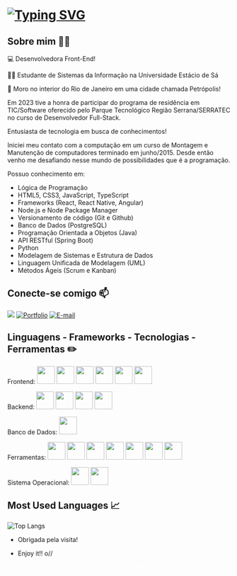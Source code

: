 # [![Typing SVG](https://readme-typing-svg.herokuapp.com?font=Fira+Code&pause=1000&color=F74710&center=true&random=false&width=435&lines=Oie%2C+me+chamo+J%C3%BAlia!+;Bem-vindo(a)+ao+meu+perfil+GitHub+%F0%9F%91%8B)](https://git.io/typing-svg)

## Sobre mim 👩‍💻
:computer: Desenvolvedora Front-End!

:student: Estudante de Sistemas da Informação na Universidade Estácio de Sá

:house_with_garden: Moro no interior do Rio de Janeiro em uma cidade chamada Petrópolis!

Em 2023 tive a honra de participar do programa de residência em TIC/Software oferecido pelo Parque Tecnológico Região Serrana/SERRATEC no curso de Desenvolvedor Full-Stack.

Entusiasta de tecnologia em busca de conhecimentos! 

Iniciei meu contato com a computação em um curso de Montagem e Manutenção de computadores terminado em junho/2015. Desde então venho me desafiando nesse mundo de possibilidades que é a programação.

Possuo conhecimento em:
- Lógica de Programação
- HTML5, CSS3, JavaScript, TypeScript
- Frameworks (React, React Native, Angular)
- Node.js e Node Package Manager
- Versionamento de código (Git e Github)
- Banco de Dados (PostgreSQL)
- Programação Orientada a Objetos (Java)
- API RESTful (Spring Boot)
- Python
- Modelagem de Sistemas e Estrutura de Dados
- Linguagem Unificada de Modelagem (UML)    
- Métodos Ágeis (Scrum e Kanban)

## Conecte-se comigo 📫
<a href="https://www.linkedin.com/in/juliafclima/" target="_blank"><img loading="lazy" src="https://img.shields.io/badge/-LinkedIn-%230077B5?style=for-the-badge&logo=linkedin&logoColor=white" target="_blank"></a> 
[![Portfolio](https://img.shields.io/badge/Portfolio-FF5722?style=for-the-badge&logo=todoist&logoColor=white)](https://projeto-portfolio-ruddy.vercel.app)
[![E-mail](https://img.shields.io/badge/-Email-000?style=for-the-badge&logo=microsoft-outlook&logoColor=007BFF)](mailto:juliafclima@hotmail.com)

## Linguagens - Frameworks - Tecnologias - Ferramentas ✏️

Frontend:
<img loading="lazy" src="https://cdn.jsdelivr.net/gh/devicons/devicon/icons/javascript/javascript-original.svg" width="40" height="40"/> <img src="https://cdn.jsdelivr.net/gh/devicons/devicon@latest/icons/typescript/typescript-original.svg"  width="40" height="40"/> <img loading="lazy" src="https://cdn.jsdelivr.net/gh/devicons/devicon/icons/html5/html5-original.svg" width="40" height="40"/> <img loading="lazy" src="https://cdn.jsdelivr.net/gh/devicons/devicon/icons/css3/css3-original.svg" width="40" height="40"/> <img src="https://cdn.jsdelivr.net/gh/devicons/devicon/icons/react/react-original.svg" width="40" height="40"/> <img src="https://cdn.jsdelivr.net/gh/devicons/devicon@latest/icons/angularjs/angularjs-original.svg"  width="40" height="40"/>

Backend:
<img src="https://cdn.jsdelivr.net/gh/devicons/devicon@latest/icons/nodejs/nodejs-plain-wordmark.svg" width="40" height="40"/> <img src="https://cdn.jsdelivr.net/gh/devicons/devicon/icons/spring/spring-original.svg" width="40" height="40"/> <img loading="lazy" src="https://cdn.jsdelivr.net/gh/devicons/devicon/icons/java/java-original.svg" width="40" height="40"/> <img loading="lazy" src="https://cdn.jsdelivr.net/gh/devicons/devicon/icons/python/python-original.svg" width="40" height="40"/>

Banco de Dados:
<img src="https://cdn.jsdelivr.net/gh/devicons/devicon/icons/postgresql/postgresql-original-wordmark.svg" width="40" height="40"/>

Ferramentas:
<img loading="lazy" src="https://cdn.jsdelivr.net/gh/devicons/devicon/icons/git/git-original.svg" width="40" height="40"/> <img loading="lazy" src="https://cdn.jsdelivr.net/gh/devicons/devicon/icons/github/github-original.svg" width="40" height="40"/> <img src="https://cdn.jsdelivr.net/gh/devicons/devicon/icons/npm/npm-original-wordmark.svg" width="40" height="40"/> <img loading="lazy" src="https://cdn.jsdelivr.net/gh/devicons/devicon/icons/bootstrap/bootstrap-original.svg" width="40" height="40"/> <img src="https://cdn.jsdelivr.net/gh/devicons/devicon/icons/figma/figma-original.svg" width="40" height="40"/> <img src="https://cdn.jsdelivr.net/gh/devicons/devicon@latest/icons/trello/trello-original.svg" width="40" height="40" /> <img src="https://cdn.jsdelivr.net/gh/devicons/devicon/icons/gimp/gimp-original.svg" width="40" height="40"/>

Sistema Operacional:
<img src="https://cdn.jsdelivr.net/gh/devicons/devicon/icons/linux/linux-original.svg" width="40" height="40"/> <img src="https://cdn.jsdelivr.net/gh/devicons/devicon@latest/icons/windows11/windows11-original.svg" width="40" height="40" />
          

## Most Used Languages 📈

![Top Langs](https://github-readme-stats-git-masterrstaa-rickstaa.vercel.app/api/top-langs/?username=juliafclima&layout=compact&bg_color=000&border_color=30A3DC&title_color=E94D5F&text_color=FFF)

- Obrigada pela visita!

- Enjoy it!! o//
  
 <p align="center" style="color:white">@2024 Júlia Lima</p>
